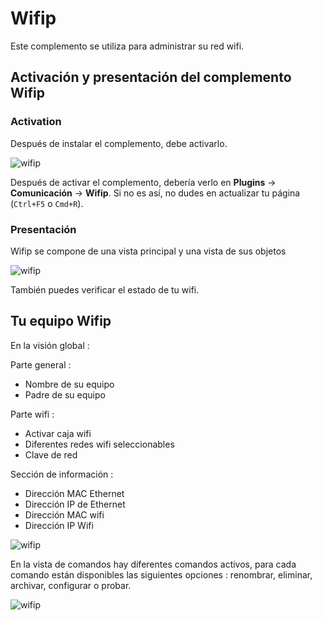 # Wifip
Este complemento se utiliza para administrar su red wifi.

## Activación y presentación del complemento Wifip
### Activation
Después de instalar el complemento, debe activarlo.

![wifip](/images/activation.png)

Después de activar el complemento, debería verlo en  **Plugins** → **Comunicación** → **Wifip**. Si no es así, no dudes en actualizar tu página (``Ctrl+F5`` o ``Cmd+R``).

### Presentación

Wifip se compone de una vista principal y una vista de sus objetos

![wifip](/images/bases.png)

También puedes verificar el estado de tu wifi.

## Tu equipo Wifip

En la visión global :

Parte general :

* Nombre de su equipo
* Padre de su equipo

Parte wifi :

* Activar caja wifi
* Diferentes redes wifi seleccionables
* Clave de red

Sección de información :

* Dirección MAC Ethernet
* Dirección IP de Ethernet
* Dirección MAC wifi
* Dirección IP Wifi

![wifip](/images/equipement.png)

En la vista de comandos hay diferentes comandos activos, para cada comando están disponibles las siguientes opciones : renombrar, eliminar, archivar, configurar o probar.

![wifip](/images/commande.png)
